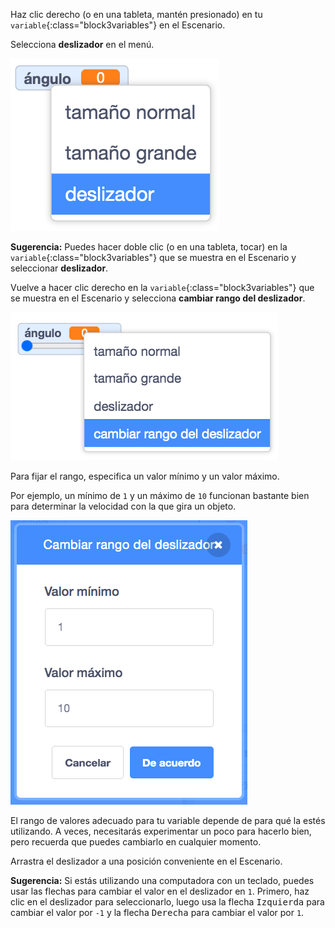 Haz clic derecho (o en una tableta, mantén presionado) en tu `variable`{:class="block3variables"} en el Escenario.

Selecciona **deslizador** en el menú.

![Seleccionando 'deslizador' en el menú.](images/variable-slider.png)

**Sugerencia:** Puedes hacer doble clic (o en una tableta, tocar) en la `variable`{:class="block3variables"} que se muestra en el Escenario y seleccionar **deslizador**.

Vuelve a hacer clic derecho en la `variable`{:class="block3variables"} que se muestra en el Escenario y selecciona **cambiar rango del deslizador**.

![Seleccionando 'cambiar rango del deslizador' en el menú.](images/slider-range.png)

Para fijar el rango, especifica un valor mínimo y un valor máximo.

Por ejemplo, un mínimo de `1` y un máximo de `10` funcionan bastante bien para determinar la velocidad con la que gira un objeto.

![Cambiando el rango del deslizador de 1 a 10.](images/slider-values.png)

El rango de valores adecuado para tu variable depende de para qué la estés utilizando. A veces, necesitarás experimentar un poco para hacerlo bien, pero recuerda que puedes cambiarlo en cualquier momento.

Arrastra el deslizador a una posición conveniente en el Escenario.

**Sugerencia:** Si estás utilizando una computadora con un teclado, puedes usar las flechas para cambiar el valor en el deslizador en `1`. Primero, haz clic en el deslizador para seleccionarlo, luego usa la flecha <kbd>Izquierda</kbd> para cambiar el valor por `-1` y la flecha <kbd>Derecha</kbd> para cambiar el valor por `1`.
